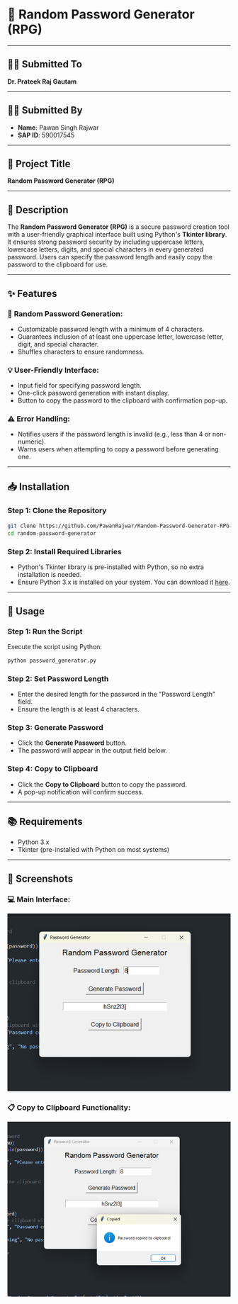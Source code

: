 
# **🔑 Random Password Generator (RPG)**  

---

## **👨‍🏫 Submitted To**  
**Dr. Prateek Raj Gautam**  

---

## **👨‍🎓 Submitted By**  
- **Name**: Pawan Singh Rajwar  
- **SAP ID**: 590017545  

---

## **📄 Project Title**  
**Random Password Generator (RPG)**  

---

## **📖 Description**  
The **Random Password Generator (RPG)** is a secure password creation tool with a user-friendly graphical interface built using Python's **Tkinter library**. It ensures strong password security by including uppercase letters, lowercase letters, digits, and special characters in every generated password. Users can specify the password length and easily copy the password to the clipboard for use.  

---

## **✨ Features**  

### 🔐 **Random Password Generation**:
- Customizable password length with a minimum of 4 characters.  
- Guarantees inclusion of at least one uppercase letter, lowercase letter, digit, and special character.  
- Shuffles characters to ensure randomness.  

### 💡 **User-Friendly Interface**:
- Input field for specifying password length.  
- One-click password generation with instant display.  
- Button to copy the password to the clipboard with confirmation pop-up.  

### ⚠️ **Error Handling**:
- Notifies users if the password length is invalid (e.g., less than 4 or non-numeric).  
- Warns users when attempting to copy a password before generating one.  

---

## **📥 Installation**  

### **Step 1**: Clone the Repository  
```bash
git clone https://github.com/PawanRajwar/Random-Password-Generator-RPG-.git
cd random-password-generator
```

### **Step 2**: Install Required Libraries  
- Python's Tkinter library is pre-installed with Python, so no extra installation is needed.  
- Ensure Python 3.x is installed on your system. You can download it [here](https://www.python.org/downloads/).

---

## **📂 Usage**  

### **Step 1**: Run the Script  
Execute the script using Python:  
```bash
python password_generator.py
```  

### **Step 2**: Set Password Length  
- Enter the desired length for the password in the "Password Length" field.  
- Ensure the length is at least 4 characters.  

### **Step 3**: Generate Password  
- Click the **Generate Password** button.  
- The password will appear in the output field below.  

### **Step 4**: Copy to Clipboard  
- Click the **Copy to Clipboard** button to copy the password.  
- A pop-up notification will confirm success.  

---

## **📚 Requirements**  
- Python 3.x  
- Tkinter (pre-installed with Python on most systems)  

---

## **📸 Screenshots**  

### 💻 **Main Interface**:
![Screenshot of Random Password Generator](<Screenshot 2024-11-25 122143-1.png>)  

### 📋 **Copy to Clipboard Functionality**:
![Copy to clipboard Functionality](<Screenshot 2024-11-25 122200-1.png>)  

